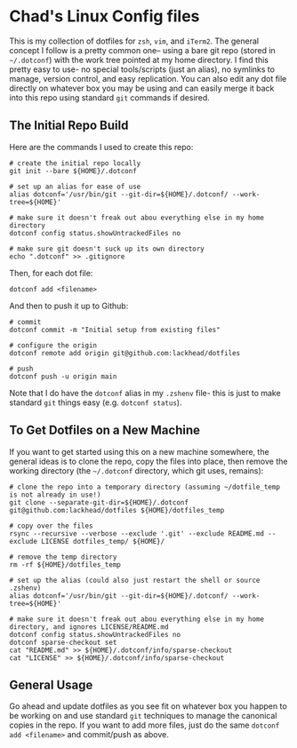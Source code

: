 # Chad's Linux Config files

This is my collection of dotfiles for `zsh`, `vim`, and `iTerm2`. The general concept I follow is a pretty common one– using a bare git repo (stored in `~/.dotconf`) with the work tree pointed at my home directory. I find this pretty easy to use- no special tools/scripts (just an alias), no symlinks to manage, version control, and easy replication. You can also edit any dot file directly on whatever box you may be using and can easily merge it back into this repo using standard `git` commands if desired. 

## The Initial Repo Build
Here are the commands I used to create this repo: 
```
# create the initial repo locally
git init --bare ${HOME}/.dotconf

# set up an alias for ease of use
alias dotconf='/usr/bin/git --git-dir=${HOME}/.dotconf/ --work-tree=${HOME}'

# make sure it doesn't freak out abou everything else in my home directory
dotconf config status.showUntrackedFiles no

# make sure git doesn't suck up its own directory
echo ".dotconf" >> .gitignore
```
Then, for each dot file: 
```
dotconf add <filename>
```
And then to push it up to Github:
```
# commit
dotconf commit -m "Initial setup from existing files"

# configure the origin
dotconf remote add origin git@github.com:lackhead/dotfiles

# push
dotconf push -u origin main
```
Note that I do have the `dotconf` alias in my `.zshenv` file- this is just to make standard `git` things easy (e.g. `dotconf status`).


## To Get Dotfiles on a New Machine
If you want to get started using this on a new machine somewhere, the general ideas is to clone the repo, copy the files into place, then remove the working directory (the `~/.dotconf` directory, which git uses, remains): 
```
# clone the repo into a temporary directory (assuming ~/dotfile_temp is not already in use!)
git clone --separate-git-dir=${HOME}/.dotconf git@github.com:lackhead/dotfiles ${HOME}/dotfiles_temp

# copy over the files
rsync --recursive --verbose --exclude '.git' --exclude README.md --exclude LICENSE dotfiles_temp/ ${HOME}/

# remove the temp directory
rm -rf ${HOME}/dotfiles_temp

# set up the alias (could also just restart the shell or source .zshenv)
alias dotconf='/usr/bin/git --git-dir=${HOME}/.dotconf/ --work-tree=${HOME}'

# make sure it doesn't freak out abou everything else in my home directory, and ignores LICENSE/README.md
dotconf config status.showUntrackedFiles no
dotconf sparse-checkout set
cat "README.md" >> ${HOME}/.dotconf/info/sparse-checkout
cat "LICENSE" >> ${HOME}/.dotconf/info/sparse-checkout
```

## General Usage
Go ahead and update dotfiles as you see fit on whatever box you happen to be working on and use standard `git` techniques to manage the canonical copies in the repo. If you want to add more files, just do the same `dotconf add <filename>` and commit/push as above. 
